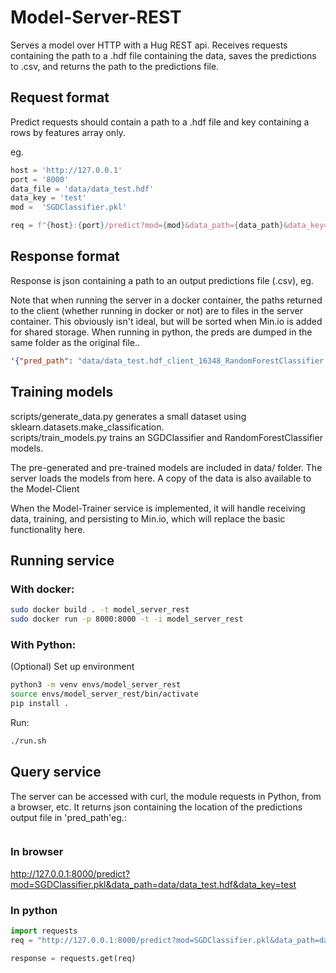 # Model-Server-REST

Serves a model over HTTP with a Hug REST api. Receives requests containing the path to a .hdf file containing the data, saves the predictions to .csv, and returns the path to the predictions file.

## Request format
Predict requests should contain a path to a .hdf file and key containing a rows by features array only. 

eg.
````python
host = 'http://127.0.0.1'
port = '8000'
data_file = 'data/data_test.hdf'
data_key = 'test'
mod =  'SGDClassifier.pkl'

req = f"{host}:{port}/predict?mod={mod}&data_path={data_path}&data_key={data_key}
````

## Response format
Response is json containing a path to an output predictions file (.csv), eg.

Note that when running the server in a docker container, the paths returned to the client (whether running in docker or not) are to files in the server container. This obviously isn't ideal, but will be sorted when Min.io is added for shared storage. When running in python, the preds are dumped in the same folder as the original file..

````json
'{"pred_path": "data/data_test.hdf_client_16348_RandomForestClassifier.pkl_preds.csv"}'
````


## Training models
scripts/generate_data.py generates a small dataset using sklearn.datasets.make_classification.  
scripts/train_models.py trains an SGDClassifier and RandomForestClassifier models.  

The pre-generated and pre-trained models are included in data/ folder. The server loads the models from here. A copy of the data is also available to the Model-Client

When the Model-Trainer service is implemented, it will handle receiving data, training, and persisting to Min.io, which will replace the basic functionality here.


## Running service

### With docker:
````bash
sudo docker build . -t model_server_rest
sudo docker run -p 8000:8000 -t -i model_server_rest
````

### With Python:

(Optional) Set up environment
````bash
python3 -m venv envs/model_server_rest
source envs/model_server_rest/bin/activate
pip install .
````

Run:

````bash
./run.sh 
````


## Query service

The server can be accessed with curl, the module requests in Python, from a browser, etc. It returns json containing the location of the predictions output file in 'pred_path'eg.:
```json

```

### In browser
http://127.0.0.1:8000/predict?mod=SGDClassifier.pkl&data_path=data/data_test.hdf&data_key=test

### In python
````python
import requests
req = "http://127.0.0.1:8000/predict?mod=SGDClassifier.pkl&data_path=data/data_test.hdf&data_key=test"

response = requests.get(req)
````